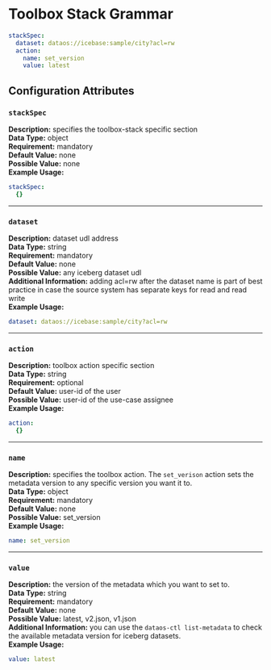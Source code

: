 # Toolbox Stack Grammar

```yaml
stackSpec: 
  dataset: dataos://icebase:sample/city?acl=rw 
  action: 
    name: set_version 
    value: latest 
```

## Configuration Attributes

### **`stackSpec`**

**Description:** specifies the toolbox-stack specific section<br>
**Data Type:** object<br>
**Requirement:** mandatory<br>
**Default Value:** none<br>
**Possible Value:** none<br>
**Example Usage:**<br>
```yaml
stackSpec:
  {}
```

---

### **`dataset`**

**Description:** dataset udl address<br>
**Data Type:** string<br>
**Requirement:** mandatory<br>
**Default Value:** none<br>
**Possible Value:** any iceberg dataset udl<br>
**Additional Information:** adding acl=rw after the dataset name is part of best practice in case the source system has separate keys for read and read write<br>
**Example Usage:**<br>
```yaml
dataset: dataos://icebase:sample/city?acl=rw
```

---

### **`action`**

**Description:** toolbox action specific section<br>
**Data Type:** string<br>
**Requirement:** optional<br>
**Default Value:** user-id of the user<br>
**Possible Value:** user-id of the use-case assignee<br>
**Example Usage:**<br>
```yaml
action:
  {}
```

---

### **`name`**

**Description:** specifies the toolbox action. The `set_verison` action sets the metadata version to any specific version you want it to.<br>
**Data Type:** object<br>
**Requirement:** mandatory<br>
**Default Value:** none<br>
**Possible Value:** set_version<br>
**Example Usage:**<br>
```yaml
name: set_version
```

---

### **`value`**

**Description:** the version of the metadata which you want to set to.<br>
**Data Type:** string<br>
**Requirement:** mandatory<br>
**Default Value:** none<br>
**Possible Value:** latest, v2.json, v1.json<br>
**Additional Information:** you can use the `dataos-ctl list-metadata` to check the available metadata version for iceberg datasets.<br>
**Example Usage:**<br>
```yaml
value: latest
```